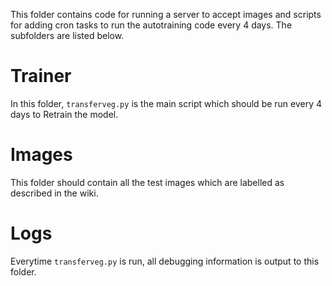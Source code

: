 This folder contains code for running a server to accept images and scripts for adding cron tasks to run the autotraining code every 4 days.
The subfolders are listed below.

# Trainer
In this folder, `transferveg.py` is the main script which should be run every 4 days to Retrain the model.

# Images
This folder should contain all the test images which are labelled as described in the wiki.

# Logs
Everytime `transferveg.py` is run, all debugging information is output to this folder.